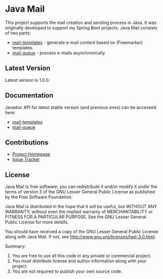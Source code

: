 # Java Mail 

This project supports the mail creation and sending process in Java. It was
originally developed to support my Spring Boot projects. Java Mail consists of
two parts:

- [mail-templates](https://github.com/technicalguru/java-mail/tree/master/mail-templates) - generate e-mail content based on (Freemarker) templates.
- [mail-queue](https://github.com/technicalguru/java-mail/tree/master/mail-queue) - process e-mails asynchronically


## Latest Version

Latest version is 1.0.0.

## Documentation

Javadoc API for latest stable version (and previous ones) can be accessed here:

* [mail-templates](https://www.javadoc.io/doc/eu.ralph-schuster/mail-templates)
* [mail-queue](https://www.javadoc.io/doc/eu.ralph-schuster/mail-queue)

## Contributions

 * [Project Homepage](https://github.com/technicalguru/java-mail)
 * [Issue Tracker](https://github.com/technicalguru/java-mail/issues)
 
## License

Java Mail is free software: you can redistribute it and/or modify it under the terms of version 3 of the GNU 
Lesser General Public  License as published by the Free Software Foundation.

Java Mail is distributed in the hope that it will be useful, but WITHOUT ANY WARRANTY; without even the implied 
warranty of MERCHANTABILITY or FITNESS FOR A PARTICULAR PURPOSE.  See the GNU Lesser General Public 
License for more details.

You should have received a copy of the GNU Lesser General Public License along with Java Mail.  If not, see 
<http://www.gnu.org/licenses/lgpl-3.0.html>.

Summary:
 1. You are free to use all this code in any private or commercial project. 
 2. You must distribute license and author information along with your project.
 3. You are not required to publish your own source code.


